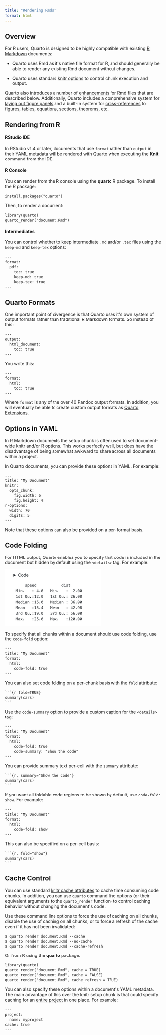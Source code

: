 ```yaml
---
title: "Rendering Rmds"
format: html
---
```


## Overview

For R users, Quarto is designed to be highly compatible with existing [R Markdown](https://rmarkdown.rstudio.com/) documents:

-   Quarto uses Rmd as it's native file format for R, and should generally be able to render any existing Rmd document without changes.

-   Quarto uses standard [knitr options](https://yihui.org/knitr/) to control chunk execution and output.

Quarto also introduces a number of [enhancements](#enhancements) for Rmd files that are described below. Additionally, Quarto includes a comprehensive system for [laying out figure panels](figures-and-layout.html) and a built-in system for [cross-references](cross-references.html) to figures, tables, equations, sections, theorems, etc.

## Rendering from R

#### RStudio IDE

In RStudio v1.4 or later, documents that use `format` rather than `output` in their YAML metadata will be rendered with Quarto when executing the **Knit** command from the IDE.

#### R Console

You can render from the R console using the **quarto** R package. To install the R package:

``` {.r}
install.packages("quarto")
```

Then, to render a document:

``` {.r}
library(quarto)
quarto_render("document.Rmd")
```

#### Intermediates

You can control whether to keep intermediate `.md` and/or `.tex` files using the `keep-md` and `keep-tex` options:

``` {.yaml}
---
format:
  pdf:
    toc: true
    keep-md: true
    keep-tex: true
---
```

## Quarto Formats

One important point of divergence is that Quarto uses it's own system of output formats rather than traditional R Markdown formats. So instead of this:

``` {.yaml}
---
output: 
  html_document:
    toc: true
---
```

You write this:

``` {.yaml}
---
format:
  html:
    toc: true
---
```

Where `format` is any of the over 40 Pandoc output formats. In addition, you will eventually be able to create custom output formats as [Quarto Extensions](quarto-extensions.html).

## 

## Options in YAML

In R Markdown documents the setup chunk is often used to set document-wide knitr and/or R options. This works perfectly well, but does have the disadvantage of being somewhat awkward to share across all documents within a project.

In Quarto documents, you can provide these options in YAML. For example:

``` {.yaml}
---
title: "My Document"
knitr:
  opts_chunk:
    fig.width: 6
    fig.height: 4
r-options:
  width: 70
  digits: 5
---
```

Note that these options can also be provided on a per-format basis.

## Code Folding

For HTML output, Quarto enables you to specify that code is included in the document but hidden by default using the `<details>` tag. For example:

<img src="images/code-fold.png" width="308"/>

To specify that all chunks within a document should use code folding, use the `code-fold` option:

``` {.yaml}
---
title: "My Document"
format:
  html:
    code-fold: true
---
```

You can also set code folding on a per-chunk basis with the `fold` attribute:

```` {.r}
```{r fold=TRUE}
summary(cars)
```
````

Use the `code-summary` option to provide a custom caption for the `<details>` tag:

``` {.yaml}
---
title: "My Document"
format:
  html:
    code-fold: true
    code-summary: "Show the code"
---
```

You can provide summary text per-cell with the `summary` attribute:

```` {.r}
```{r, summary="Show the code"}
summary(cars)
```
````

If you want all foldable code regions to be shown by default, use `code-fold: show`. For example:

``` {.yaml}
---
title: "My Document"
format:
  html:
    code-fold: show
---
```

This can also be specified on a per-cell basis:

```` {.r}
```{r, fold="show"}
summary(cars)
```
````

## Cache Control

You can use standard [knitr cache attributes](https://bookdown.org/yihui/rmarkdown-cookbook/cache.html) to cache time consuming code chunks. In addition, you can use `quarto` command line options (or their equivalent arguments to the `quarto_render` function) to control caching behavior without changing the document's code.

Use these command line options to force the use of caching on all chunks, disable the use of caching on all chunks, or to force a refresh of the cache even if it has not been invalidated:

``` {.bash}
$ quarto render document.Rmd --cache 
$ quarto render document.Rmd --no-cache 
$ quarto render document.Rmd --cache-refresh 
```

Or from R using the **quarto** package:

``` {.r}
library(quarto)
quarto_render("document.Rmd", cache = TRUE)
quarto_render("document.Rmd", cache = FALSE)
quarto_render("document.Rmd", cache_refresh = TRUE)
```

You can also specify these options within a document's YAML metadata. The main advantage of this over the knitr setup chunk is that could specify caching for an [entire project](https://github.com/quarto-dev/quarto-cli/wiki/Quarto-Projects) in one place. For example:

``` {.yaml}
---
project:
  name: myproject
cache: true
---
```
